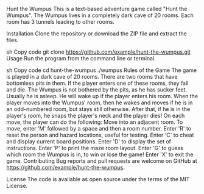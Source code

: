 Hunt the Wumpus
This is a text-based adventure game called "Hunt the Wumpus". The Wumpus lives in a completely dark cave of 20 rooms. Each room has 3 tunnels leading to other rooms.

Installation
Clone the repository or download the ZIP file and extract the files.

sh
Copy code
git clone https://github.com/example/hunt-the-wumpus.git
Usage
Run the program from the command line or terminal.

sh
Copy code
cd hunt-the-wumpus
./wumpus
Rules of the Game
The game is played in a dark cave of 20 rooms.
There are two rooms that have bottomless pits in them. If the player enters one of these rooms, they fall and die.
The Wumpus is not bothered by the pits, as he has sucker feet. Usually he is asleep. He will wake up if the player enters his room. When the player moves into the Wumpus' room, then he wakes and moves if he is in an odd-numbered room, but stays still otherwise. After that, if he is in the player's room, he snaps the player's neck and the player dies!
On each move, the player can do the following:
Move into an adjacent room. To move, enter 'M' followed by a space and then a room number.
Enter 'R' to reset the person and hazard locations, useful for testing.
Enter 'C' to cheat and display current board positions.
Enter 'D' to display the set of instructions.
Enter 'P' to print the maze room layout.
Enter 'G' to guess which room the Wumpus is in, to win or lose the game!
Enter 'X' to exit the game.
Contributing
Bug reports and pull requests are welcome on GitHub at https://github.com/example/hunt-the-wumpus.

License
The code is available as open source under the terms of the MIT License.

